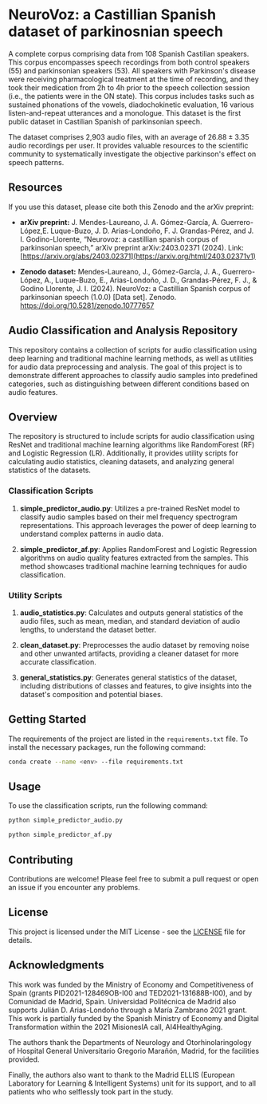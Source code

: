 # NeuroVoz: a Castillian Spanish dataset of parkinosnian speech
A complete corpus comprising data from 108 Spanish Castilian speakers. This corpus encompasses speech recordings from both control speakers (55) and parkinsonian speakers (53). All speakers with Parkinson's disease were receiving pharmacological treatment at the time of recording, and they took their medication from 2h to 4h prior to the speech collection session (i.e., the patients were in the ON state). This corpus includes tasks such as sustained phonations of the vowels, diadochokinetic evaluation, 16 various listen-and-repeat utterances and a monologue. This dataset is the first public dataset in Castilian Spanish of parkinsonian speech.

The dataset comprises 2,903 audio files, with an average of $26.88 \pm 3.35$ audio recordings per user. It provides valuable resources to the scientific community to systematically investigate the objective parkinson's effect on speech patterns.

## Resources

If you use this dataset, please cite both this Zenodo and the arXiv preprint:

* **arXiv preprint:** J. Mendes-Laureano, J. A. Gómez-García, A. Guerrero-López,E. Luque-Buzo, J. D. Arias-Londoño, F. J. Grandas-Pérez, and J. I. Godino-Llorente, “Neurovoz: a castillian spanish corpus of parkinsonian speech,” arXiv preprint arXiv:2403.02371 (2024).
Link: [https://arxiv.org/abs/2403.02371](https://arxiv.org/html/2403.02371v1)


* **Zenodo dataset:** Mendes-Laureano, J., Gómez-García, J. A., Guerrero-López, A., Luque-Buzo, E., Arias-Londoño, J. D., Grandas-Pérez, F. J., & Godino Llorente, J. I. (2024). NeuroVoz: a Castillian Spanish corpus of parkinsonian speech (1.0.0) [Data set]. Zenodo. https://doi.org/10.5281/zenodo.10777657

## Audio Classification and Analysis Repository

This repository contains a collection of scripts for audio classification using deep learning and traditional machine learning methods, as well as utilities for audio data preprocessing and analysis. The goal of this project is to demonstrate different approaches to classify audio samples into predefined categories, such as distinguishing between different conditions based on audio features.

## Overview

The repository is structured to include scripts for audio classification using ResNet and traditional machine learning algorithms like RandomForest (RF) and Logistic Regression (LR). Additionally, it provides utility scripts for calculating audio statistics, cleaning datasets, and analyzing general statistics of the datasets.

### Classification Scripts

1. **simple_predictor_audio.py**: Utilizes a pre-trained ResNet model to classify audio samples based on their mel frequency spectrogram representations. This approach leverages the power of deep learning to understand complex patterns in audio data.

2. **simple_predictor_af.py**: Applies RandomForest and Logistic Regression algorithms on audio quality features extracted from the samples. This method showcases traditional machine learning techniques for audio classification.

### Utility Scripts

1. **audio_statistics.py**: Calculates and outputs general statistics of the audio files, such as mean, median, and standard deviation of audio lengths, to understand the dataset better.

2. **clean_dataset.py**: Preprocesses the audio dataset by removing noise and other unwanted artifacts, providing a cleaner dataset for more accurate classification.

3. **general_statistics.py**: Generates general statistics of the dataset, including distributions of classes and features, to give insights into the dataset's composition and potential biases.

## Getting Started

The requirements of the project are listed in the `requirements.txt` file. To install the necessary packages, run the following command:

```bash
conda create --name <env> --file requirements.txt
```

## Usage

To use the classification scripts, run the following command:

```bash
python simple_predictor_audio.py
```

```bash
python simple_predictor_af.py
```

## Contributing

Contributions are welcome! Please feel free to submit a pull request or open an issue if you encounter any problems.

## License

This project is licensed under the MIT License - see the [LICENSE](LICENSE) file for details.

## Acknowledgments
This work was funded by the Ministry of Economy and Competitiveness of Spain (grants PID2021-128469OB-I00 and TED2021-131688B-I00), and by Comunidad de Madrid, Spain. Universidad Politécnica de Madrid also supports Julián D. Arias-Londoño through a María Zambrano 2021 grant. This work is partially funded by the Spanish Ministry of Economy and Digital Transformation within the 2021 MisionesIA call, AI4HealthyAging.

The authors thank the Departments of Neurology and Otorhinolaringology of Hospital General Universitario Gregorio Marañón, Madrid, for the facilities provided.

Finally, the authors also want to thank to the Madrid ELLIS (European Laboratory for Learning & Intelligent Systems) unit for its support, and to all patients who who selflessly took part in the study.
